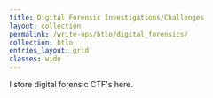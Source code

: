 ```yaml
---
title: Digital Forensic Investigations/Challenges
layout: collection
permalink: /write-ups/btlo/digital_forensics/
collection: btlo
entries_layout: grid
classes: wide
---
```

I store digital forensic CTF's here.
